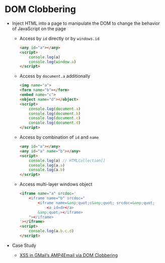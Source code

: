 # DOM Clobbering
- Inject HTML into a page to manipulate the DOM to change the behavior of JavaScript on the page
    - Access by `id` directly or by `windows.id`

        ```html
        <any id="a"></any>
        <script>
            console.log(a)
            console.log(window.a)
        </script>
        ```

    - Access by `document.a` additionally

        ```html
        <img name="a">
        <form name="b"></form>
        <embed name="c">
        <object name="d"></object>
        <script>
            console.log(document.a)
            console.log(document.b)
            console.log(document.c)
            console.log(document.d)
        </script>
        ```

    - Access by combination of `id` and `name`

        ```html
        <any id="a"></any>
        <any id="a" name="b"></any>
        <script>
            console.log(a) // HTMLCollection[]
            console.log(a.a)
            console.log(a.b)
        </script>
        ```

    - Access multi-layer windows object

        ```html
        <iframe name="a" srcdoc='
            <iframe name="b" srcdoc="
                <iframe name=&amp;quot;c&amp;quot; srcdoc=&amp;quot;
                    <a id=d></a>
                &amp;quot;></iframe>
            "></iframe>
        '></iframe>
        <script>
            console.log(a.b.c.d)
        </script>
        ```

- Case Study
    - [XSS in GMail’s AMP4Email via DOM Clobbering](https://research.securitum.com/xss-in-amp4email-dom-clobbering/)
